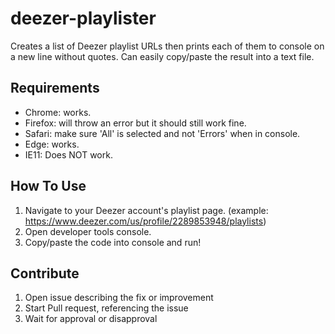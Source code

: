 
# deezer-playlister

Creates a list of Deezer playlist URLs then prints each of them to console on a new line without quotes. Can easily copy/paste the result into a text file.

## Requirements

* Chrome: works.
* Firefox: will throw an error but it should still work fine.
* Safari: make sure 'All' is selected and not 'Errors' when in console.
* Edge: works.
* IE11: Does NOT work.

## How To Use

1. Navigate to your Deezer account's playlist page. (example: https://www.deezer.com/us/profile/2289853948/playlists)
2. Open developer tools console.
3. Copy/paste the code into console and run!

## Contribute

1. Open issue describing the fix or improvement
2. Start Pull request, referencing the issue
3. Wait for approval or disapproval
